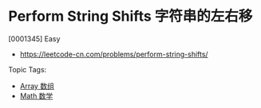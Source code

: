 # Perform String Shifts 字符串的左右移

[0001345] Easy

- https://leetcode-cn.com/problems/perform-string-shifts/

Topic Tags:

- [Array 数组](https://leetcode-cn.com/tag/array/)
- [Math 数学](https://leetcode-cn.com/tag/math/)
